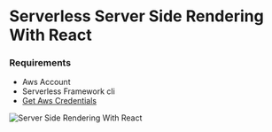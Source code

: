 # Serverless Server Side Rendering With React

### Requirements
- Aws Account
- Serverless Framework cli
- [Get Aws Credentials](https://www.youtube.com/watch?v=tgb_MRVylWw)



![Server Side Rendering With React](https://res.cloudinary.com/practicaldev/image/fetch/s--PUxef0xy--/c_limit%2Cf_auto%2Cfl_progressive%2Cq_66%2Cw_880/https://thepracticaldev.s3.amazonaws.com/i/u6wnnm9bu0edwiqekjaj.gif)